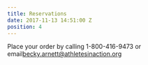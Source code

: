 ```yaml
---
title: Reservations
date: 2017-11-13 14:51:00 Z
position: 4
---
```


<p>Place your order by calling 1-800-416-9473 or email<a href="mailto:becky.arnett@athletesinaction.org">becky.arnett@athletesinaction.org</a></p>
</div>
